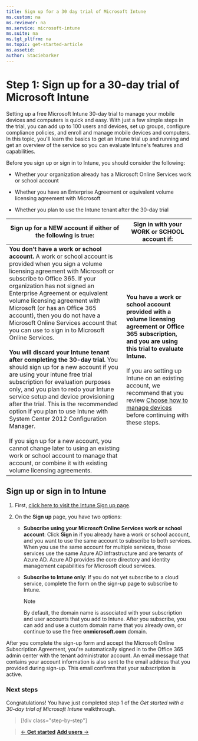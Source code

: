 ```yaml
---
title: Sign up for a 30 day trial of Microsoft Intune
ms.custom: na
ms.reviewer: na
ms.service: microsoft-intune
ms.suite: na
ms.tgt_pltfrm: na
ms.topic: get-started-article
ms.assetid:
author: Staciebarker
---
```

# Step 1: Sign up for a 30-day trial of Microsoft Intune

Setting up a free Microsoft Intune 30-day trial to manage your mobile devices and computers is quick and easy. With just a few simple steps in the trial, you can add up to 100 users and devices, set up groups, configure compliance policies, and enroll and manage mobile devices and computers. In this topic, you'll learn the basics  to get an Intune trial up and running and get an overview of the service so you can evaluate Intune's features and capabilities.

Before  you sign up or sign in to Intune,  you should consider the following:

-   Whether your organization already has a Microsoft Online Services work or school account

-   Whether you have an Enterprise Agreement or equivalent volume licensing agreement with Microsoft

-   Whether you plan to use the Intune tenant after the 30-day trial

|Sign up for a NEW account if either of the following is true:|Sign in with your WORK or SCHOOL account if:|
|-----------------------------------------------------------------|------------------------------------------------|
|**You don’t have a work or school account.** A work or school account is provided when you sign a volume licensing agreement with Microsoft or subscribe to Office 365. If your organization has not signed an Enterprise Agreement or equivalent volume licensing agreement with Microsoft (or has an Office 365 account), then you do not have a Microsoft Online Services account that you can use to sign in to Microsoft Online Services.<br /><br />**You will discard your Intune tenant after completing the 30-day trial.** You should sign up for a new account if you are using your intune free trial subscription for evaluation purposes only, and you plan to redo your Intune service setup and device provisioning after the trial. This is the recommended option if you plan to use Intune with System Center 2012 Configuration Manager.<br /><br />If you sign up for a new account, you cannot change later to using an existing work or school account to manage that account, or combine it with existing volume licensing agreements.|**You have a work or school account provided with a volume licensing agreement or Office 365 subscription, and you are using this trial to evaluate Intune.**<br /><br />If you are setting up Intune on an existing account, we recommend that you review [Choose how to manage devices](choose-how-to-manage-devices.md) before continuing with these steps.|

## Sign up or sign in to Intune

1.  First, [click here to visit the Intune Sign up page](https://portal.office.com/Signup/Signup.aspx?OfferId=40BE278A-DFD1-470a-9EF7-9F2596EA7FF9&dl=INTUNE_A&ali=1#0%20).

2.  On the **Sign up** page, you have two options:

    -   **Subscribe using your Microsoft Online Services work or school account**: Click **Sign in** if you already have a work or school account, and you want to use the same account to subscribe to both services. When you use the same account for multiple services, those services use the same Azure AD infrastructure and are tenants of Azure AD. Azure AD provides the core directory and identity management capabilities for Microsoft cloud services.

    -   **Subscribe to Intune only**: If you do not yet subscribe to a cloud service, complete the form on the sign-up page to subscribe to Intune.

        > [!NOTE]
        > By default, the domain name is associated with your subscription and user accounts that you add to Intune. After you subscribe, you can add and use a custom domain name that you already own, or continue to use the free **onmicrosoft.com** domain.

After you complete the sign-up form and accept the Microsoft Online Subscription Agreement, you're automatically signed in to the Office 365 admin center with the tenant administrator account. An email message that contains your account information is also sent to the email address that you provided during sign-up. This email confirms that your subscription is active.

### Next steps
Congratulations! You have just completed step 1 of the *Get started with a 30-day trial of Microsoft Intune* walkthrough.

>[!div class="step-by-step"]

>[&larr; **Get started**](.\get-started-with-a-30-day-trial-of-microsoft-intune.md)     [**Add users** &rarr;](.\get-started-with-a-30-day-trial-of-microsoft-intune-step-2.md)  
